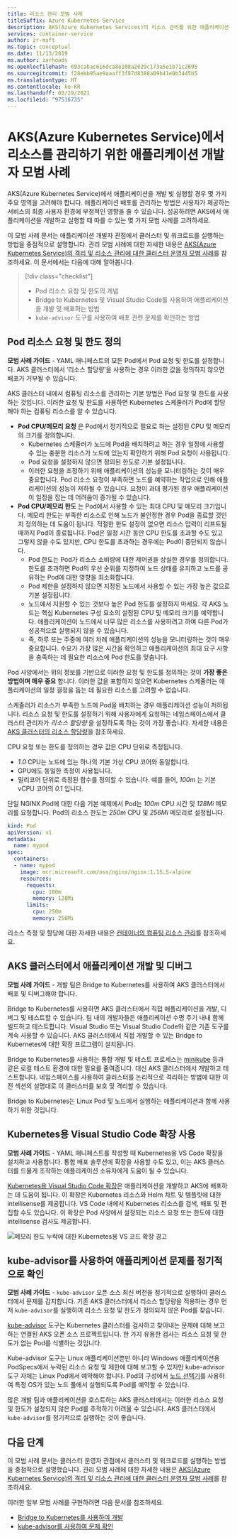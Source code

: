 ```yaml
---
title: 리소스 관리 모범 사례
titleSuffix: Azure Kubernetes Service
description: AKS(Azure Kubernetes Services)의 리소스 관리를 위한 애플리케이션 개발자 모범 사례 알아보기
services: container-service
author: zr-msft
ms.topic: conceptual
ms.date: 11/13/2019
ms.author: zarhoads
ms.openlocfilehash: 693cabac616dca8e108a2029c173a5e1b71c2695
ms.sourcegitcommit: f28ebb95ae9aaaff3f87d8388a09b41e0b3445b5
ms.translationtype: HT
ms.contentlocale: ko-KR
ms.lasthandoff: 03/29/2021
ms.locfileid: "97516735"
---
```

# <a name="best-practices-for-application-developers-to-manage-resources-in-azure-kubernetes-service-aks"></a>AKS(Azure Kubernetes Service)에서 리소스를 관리하기 위한 애플리케이션 개발자 모범 사례

AKS(Azure Kubernetes Service)에서 애플리케이션을 개발 빛 실행할 경우 몇 가지 주요 영역을 고려해야 합니다. 애플리케이션 배포를 관리하는 방법은 사용자가 제공하는 서비스의 최종 사용자 환경에 부정적인 영향을 줄 수 있습니다. 성공하려면 AKS에서 애플리케이션을 개발하고 실행할 때 따를 수 있는 몇 가지 모범 사례를 고려하세요.

이 모범 사례 문서는 애플리케이션 개발자 관점에서 클러스터 및 워크로드를 실행하는 방법을 중점적으로 설명합니다. 관리 모범 사례에 대한 자세한 내용은 [AKS(Azure Kubernetes Service)의 격리 및 리소스 관리에 대한 클러스터 운영자 모범 사례][operator-best-practices-isolation]를 참조하세요. 이 문서에서는 다음에 대해 알아봅니다.

> [!div class="checklist"]
> * Pod 리소스 요청 및 한도의 개념
> * Bridge to Kubernetes 및 Visual Studio Code를 사용하여 애플리케이션을 개발 및 배포하는 방법
> * `kube-advisor` 도구를 사용하여 배포 관련 문제를 확인하는 방법

## <a name="define-pod-resource-requests-and-limits"></a>Pod 리소스 요청 및 한도 정의

**모범 사례 가이드** - YAML 매니페스트의 모든 Pod에서 Pod 요청 및 한도를 설정합니다. AKS 클러스터에서 ‘리소스 할당량’을 사용하는 경우 이러한 값을 정의하지 않으면 배포가 거부될 수 있습니다.

AKS 클러스터 내에서 컴퓨팅 리소스를 관리하는 기본 방법은 Pod 요청 및 한도를 사용하는 것입니다. 이러한 요청 및 한도를 사용하면 Kubernetes 스케줄러가 Pod에 할당해야 하는 컴퓨팅 리소스를 알 수 있습니다.

* **Pod CPU/메모리 요청** 은 Pod에서 정기적으로 필요로 하는 설정된 CPU 및 메모리의 크기를 정의합니다.
    * Kubernetes 스케줄러가 노드에 Pod을 배치하려고 하는 경우 일정에 사용할 수 있는 충분한 리소스가 노드에 있는지 확인하기 위해 Pod 요청이 사용됩니다.
    * Pod 요청을 설정하지 않으면 정의된 한도로 기본 설정됩니다.
    * 이러한 요청을 조정하기 위해 애플리케이션의 성능을 모니터링하는 것이 매우 중요합니다. Pod 리소스 요청이 부족하면 노드를 예약하는 작업으로 인해 애플리케이션의 성능이 저하될 수 있습니다. 요청이 과대 평가된 경우 애플리케이션이 일정을 잡는 데 어려움이 증가될 수 있습니다.
* **Pod CPU/메모리 한도** 는 Pod에서 사용할 수 있는 최대 CPU 및 메모리 크기입니다. 메모리 한도는 부족한 리소스로 인해 노드가 불안정한 경우 Pod을 종료할 것인지 정의하는 데 도움이 됩니다. 적절한 한도 설정이 없으면 리소스 압력이 리프트될 때까지 Pod이 종료됩니다. Pod은 일정 시간 동안 CPU 한도를 초과할 수도 있고 그렇지 않을 수도 있지만, CPU 한도를 초과하는 경우에는 Pod이 중단되지 않습니다. 
    * Pod 한도는 Pod가 리소스 소비량에 대한 제어권을 상실한 경우를 정의합니다. 한도를 초과하면 Pod의 우선 순위를 지정하여 노드 상태를 유지하고 노드를 공유하는 Pod에 대한 영향을 최소화합니다.
    * Pod 제한을 설정하지 않으면 지정된 노드에서 사용할 수 있는 가장 높은 값으로 기본 설정됩니다.
    * 노드에서 지원할 수 있는 것보다 높은 Pod 한도를 설정하지 마세요. 각 AKS 노드는 핵심 Kubernetes 구성 요소의 설정된 CPU 및 메모리 크기를 예약합니다. 애플리케이션이 노드에서 너무 많은 리소스를 사용하려고 하여 다른 Pod가 성공적으로 실행되지 않을 수 있습니다.
    * 즉, 하루 또는 주중에 여러 차례 애플리케이션의 성능을 모니터링하는 것이 매우 중요합니다. 수요가 가장 많은 시간을 확인하고 애플리케이션의 최대 요구 사항을 충족하는 데 필요한 리소스에 Pod 한도를 맞춥니다.

Pod 사양에서는 위의 정보를 기반으로 이러한 요청 및 한도를 정의하는 것이 **가장 좋은 방법이며 매우 중요** 합니다. 이러한 값을 포함하지 않으면 Kubernetes 스케줄러는 애플리케이션의 일정 결정을 돕는 데 필요한 리소스를 고려할 수 없습니다.

스케줄러가 리소스가 부족한 노드에 Pod을 배치하는 경우 애플리케이션 성능이 저하됩니다. 리소스 요청 및 한도를 설정하기 위해 사용자에게 요청하는 네임스페이스에서 클러스터 관리자가 *리소스 할당량* 을 설정하도록 하는 것이 가장 좋습니다. 자세한 내용은 [AKS 클러스터의 리소스 할당량][resource-quotas]을 참조하세요.

CPU 요청 또는 한도를 정의하는 경우 값은 CPU 단위로 측정됩니다. 
* *1.0* CPU는 노드에 있는 하나의 기본 가상 CPU 코어와 동일합니다. 
* GPU에도 동일한 측정이 사용됩니다.
* 밀리코어 단위로 측정된 함수를 정의할 수 있습니다. 예를 들어, *100m* 는 기본 vCPU 코어의 *0.1* 입니다.

단일 NGINX Pod에 대한 다음 기본 예제에서 Pod는 *100m* CPU 시간 및 *128Mi* 메모리를 요청합니다. Pod의 리소스 한도는 *250m* CPU 및 *256Mi* 메모리로 설정됩니다.

```yaml
kind: Pod
apiVersion: v1
metadata:
  name: mypod
spec:
  containers:
  - name: mypod
    image: mcr.microsoft.com/oss/nginx/nginx:1.15.5-alpine
    resources:
      requests:
        cpu: 100m
        memory: 128Mi
      limits:
        cpu: 250m
        memory: 256Mi
```

리소스 측정 및 할당에 대한 자세한 내용은 [컨테이너의 컴퓨팅 리소스 관리][k8s-resource-limits]를 참조하세요.

## <a name="develop-and-debug-applications-against-an-aks-cluster"></a>AKS 클러스터에서 애플리케이션 개발 및 디버그

**모범 사례 가이드** - 개발 팀은 Bridge to Kubernetes를 사용하여 AKS 클러스터에서 배포 및 디버그해야 합니다.

Bridge to Kubernetes를 사용하면 AKS 클러스터에서 직접 애플리케이션을 개발, 디버그 및 테스트할 수 있습니다. 팀 내의 개발자들은 애플리케이션 수명 주기 내내 함께 빌드하고 테스트합니다. Visual Studio 또는 Visual Studio Code와 같은 기존 도구를 계속 사용할 수 있습니다. AKS 클러스터에서 직접 개발할 수 있는 Bridge to Kubernetes에 대한 확장 프로그램이 설치됩니다.

Bridge to Kubernetes를 사용하는 통합 개발 및 테스트 프로세스는 [minikube][minikube] 등과 같은 로컬 테스트 환경에 대한 필요를 줄여줍니다. 대신 AKS 클러스터에서 개발하고 테스트합니다. 네임스페이스를 사용하여 클러스터를 논리적으로 격리하는 방법에 대한 이전 섹션의 설명대로 이 클러스터를 보호 및 격리할 수 있습니다.

Bridge to Kubernetes는 Linux Pod 및 노드에서 실행하는 애플리케이션과 함께 사용하기 위한 것입니다.

## <a name="use-the-visual-studio-code-extension-for-kubernetes"></a>Kubernetes용 Visual Studio Code 확장 사용

**모범 사례 가이드** - YAML 매니페스트를 작성할 때 Kubernetes용 VS Code 확장을 설치하고 사용합니다. 통합 배포 솔루션에 확장을 사용할 수도 있고, 이는 AKS 클러스터를 드물게 조작하는 애플리케이션 소유자에게 도움이 될 수 있습니다.

[Kubernetes용 Visual Studio Code 확장][vscode-kubernetes]은 애플리케이션을 개발하고 AKS에 배포하는 데 도움이 됩니다. 이 확장은 Kubernetes 리소스와 Helm 차트 및 템플릿에 대한 intellisense를 제공합니다. VS Code 내에서 Kubernetes 리소스를 검색, 배포 및 편집할 수도 있습니다. 이 확장은 Pod 사양에서 설정되는 리소스 요청 또는 한도에 대한 intellisense 검사도 제공합니다.

![메모리 한도 누락에 대한 Kubernetes용 VS 코드 확장 경고](media/developer-best-practices-resource-management/vs-code-kubernetes-extension.png)

## <a name="regularly-check-for-application-issues-with-kube-advisor"></a>kube-advisor를 사용하여 애플리케이션 문제를 정기적으로 확인

**모범 사례 가이드** - `kube-advisor` 오픈 소스 최신 버전을 정기적으로 실행하여 클러스터에서 문제를 감지합니다. 기존 AKS 클러스터에서 리소스 할당량을 적용하는 경우 먼저 `kube-advisor`를 실행하여 리소스 요청 및 한도가 정의되지 않은 Pod를 찾습니다.

[kube-advisor][kube-advisor] 도구는 Kubernetes 클러스터를 검사하고 찾아내는 문제에 대해 보고하는 연결된 AKS 오픈 소스 프로젝트입니다. 한 가지 유용한 검사는 리소스 요청 및 한도가 없는 Pod를 식별하는 것입니다.

Kube-advisor 도구는 Linux 애플리케이션뿐만 아니라 Windows 애플리케이션용 PodSpecs에서 누락된 리소스 요청 및 제한에 대해 보고할 수 있지만 kube-advisor 도구 자체는 Linux Pod에서 예약해야 합니다. Pod의 구성에서 [노드 선택기][k8s-node-selector]를 사용하여 특정 OS가 있는 노드 풀에서 실행되도록 Pod를 예약할 수 있습니다.

많은 개발 팀과 애플리케이션을 호스트하는 AKS 클러스터에서는 이러한 리소스 요청 및 한도가 설정되지 않은 Pod를 추적하기 어려울 수 있습니다. AKS 클러스터에서 `kube-advisor`를 정기적으로 실행하는 것이 좋습니다.

## <a name="next-steps"></a>다음 단계

이 모범 사례 문서는 클러스터 운영자 관점에서 클러스터 및 워크로드를 실행하는 방법을 중점적으로 설명했습니다. 관리 모범 사례에 대한 자세한 내용은 [AKS(Azure Kubernetes Service)의 격리 및 리소스 관리에 대한 클러스터 운영자 모범 사례][operator-best-practices-isolation]를 참조하세요.

이러한 일부 모범 사례를 구현하려면 다음 문서를 참조하세요.

* [Bridge to Kubernetes를 사용하여 개발][btk]
* [kube-advisor를 사용하여 문제 확인][aks-kubeadvisor]

<!-- EXTERNAL LINKS -->
[k8s-resource-limits]: https://kubernetes.io/docs/concepts/configuration/manage-compute-resources-container/
[vscode-kubernetes]: https://github.com/Azure/vscode-kubernetes-tools
[kube-advisor]: https://github.com/Azure/kube-advisor
[minikube]: https://kubernetes.io/docs/setup/minikube/

<!-- INTERNAL LINKS -->
[aks-kubeadvisor]: kube-advisor-tool.md
[btk]: /visualstudio/containers/overview-bridge-to-kubernetes
[operator-best-practices-isolation]: operator-best-practices-cluster-isolation.md
[resource-quotas]: operator-best-practices-scheduler.md#enforce-resource-quotas
[k8s-node-selector]: concepts-clusters-workloads.md#node-selectors
